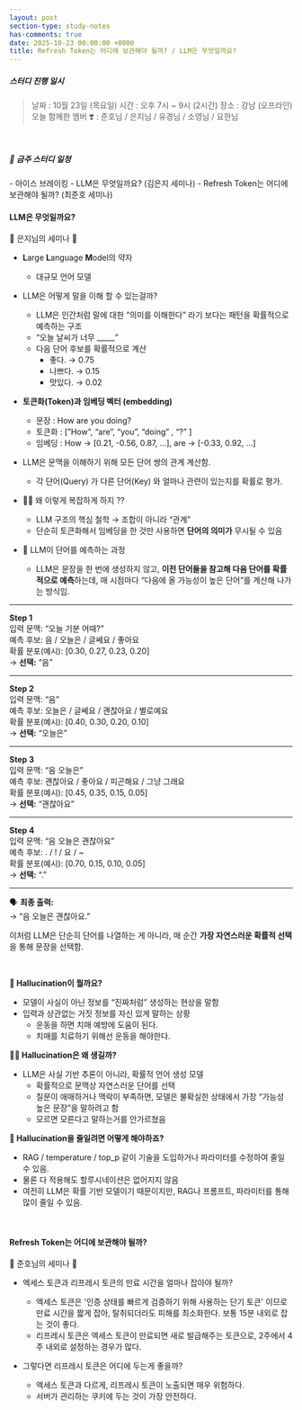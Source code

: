 ```yaml
---
layout: post
section-type: study-notes
has-comments: true
date: 2025-10-23 00:00:00 +0000
title: Refresh Token는 어디에 보관해야 될까? / LLM은 무엇일까요? 
---
```


<h5> 스터디 진행 일시</h5>
<blockquote>날짜 : 10월 23일 (목요일)    
시간 : 오후 7시 ~ 9시 (2시간)   
장소 : 강남 (오프라인)
오늘 함께한 멤버 ❣️ : 준호님 / 은지님 / 유경님 / 소영님 / 요한님
</blockquote>

<br>

<h5> 🔧 금주 스터디 일정 </h5>
- 아이스 브레이킹
- LLM은 무엇일까요? (김은지 세미나)
- Refresh Token는 어디에 보관해야 될까?  (최준호 세미나)

<br>  

<h4>LLM은 무엇일까요?</h4>  
🙌 은지님의 세미나 🙌  

<br>  


- **L**arge **L**anguage **M**odel의 약자
    - 대규모 언어 모델  

- LLM은 어떻게 말을 이해 할 수 있는걸까?
    - LLM은 인간처럼 말에 대한 “의미를 이해한다” 라기 보다는 패턴을 확률적으로 예측하는 구조
    - “오늘 날씨가 너무 _____”
    - 다음 단어 후보를 확률적으로 계산
        - 좋다. → 0.75
        - 나쁘다. → 0.15
        - 맛있다.  → 0.02

- **토큰화(Token)과 임베딩 벡터 (embedding)**
    - 문장 : How are you doing?
    - 토큰화 : [”How”, “are”, “you”, “doing” , “?” ]
    - 임베딩 : How → [0.21, -0.56, 0.87, ...],  are → [-0.33, 0.92, ...]  

- LLM은 문맥을 이해하기 위해 모든 단어 쌍의 관계 계산함. 
    - 각 단어(Query) 가 다른 단어(Key) 와 얼마나 관련이 있는지를 확률로 평가.

- 🤷‍♀️ 왜 이렇게 복잡하게 하지 ??
    - LLM 구조의 핵심 철학 → 조합이 아니라 “관계”
    - 단순히 토큰화해서 임베딩을 한 것만 사용하면 **단어의 의미가** 무시될 수 있음

- 🧩 LLM이 단어를 예측하는 과정
    - LLM은 문장을 한 번에 생성하지 않고, **이전 단어들을 참고해 다음 단어를 확률적으로 예측**하는데, 매 시점마다 “다음에 올 가능성이 높은 단어”를 계산해 나가는 방식임.

---

**Step 1**  
입력 문맥: “오늘 기분 어때?”  
예측 후보: 음 / 오늘은 / 글쎄요 / 좋아요  
확률 분포(예시): [0.30, 0.27, 0.23, 0.20]  
→ **선택:** “음”

---

**Step 2**  
입력 문맥: “음”  
예측 후보: 오늘은 / 글쎄요 / 괜찮아요 / 별로예요  
확률 분포(예시): [0.40, 0.30, 0.20, 0.10]  
→ **선택:** “오늘은”

---

**Step 3**  
입력 문맥: “음 오늘은”  
예측 후보: 괜찮아요 / 좋아요 / 피곤해요 / 그냥 그래요  
확률 분포(예시): [0.45, 0.35, 0.15, 0.05]  
→ **선택:** “괜찮아요”

---

**Step 4**  
입력 문맥: “음 오늘은 괜찮아요”  
예측 후보: . / ! / 요 / ~  
확률 분포(예시): [0.70, 0.15, 0.10, 0.05]  
→ **선택:** “.”

---

🗣️ **최종 출력:**  
→ “음 오늘은 괜찮아요.”

이처럼 LLM은 단순히 단어를 나열하는 게 아니라, 매 순간 **가장 자연스러운 확률적 선택**을 통해 문장을 선택함.

<br>

**🤔 Hallucination이 뭘까요?**
- 모델이 사실이 아닌 정보를 “진짜처럼” 생성하는 현상을 말함
- 입력과 상관없는 거짓 정보를 자신 있게 말하는 상황
    - 운동을 하면 치매 예방에 도움이 된다.  
    - 치매를 치료하기 위해선 운동을 해야한다.

**🤷‍♀️ Hallucination은 왜 생길까?**

- LLM은 사실 기반 추론이 아니라, 확률적 언어 생성 모델
    - 확률적으로 문맥상 자연스러운 단어를 선택
    - 질문이 애매하거나 맥락이 부족하면, 모델은 불확실한 상태에서 가장 “가능성 높은 문장”을 말하려고 함
    - 모르면 모른다고 말하는거를 안가르쳤음

**🐧 Hallucination을 줄일려면 어떻게 해야하죠?**
- RAG / temperature / top_p 같이 기술을 도입하거나 파라미터를 수정하여 줄일 수 있음.
- 물론 다 적용해도 할루시네이션은 없어지지 않음
- 여전히 LLM은 확률 기반 모델이기 때문이지만, RAG나 프롬프트, 파라미터를 통해 많이 줄일 수 있음. 

<br>  

<h4>Refresh Token는 어디에 보관해야 될까? </h4>  
🙌 준호님의 세미나 🙌  

<br>  

- 엑세스 토큰과 리프레시 토큰의 만료 시간을 얼마나 잡아야 될까?
    - 엑세스 토큰은 '인증 상태를 빠르게 검증하기 위해 사용하는 단기 토큰' 이므로 만료 시간을 짧게 잡아, 탈취되더라도 피해를 최소화한다. 보통 15분 내외로 잡는 것이 좋다.
    - 리프레시 토큰은 엑세스 토큰이 만료되면 새로 발급해주는 토큰으로, 2주에서 4주 내외로 설정하는 경우가 많다. 

- 그렇다면 리프레시 토큰은 어디에 두는게 좋을까?
    - 엑세스 토큰과 다르게, 리프레시 토큰이 노출되면 매우 위험하다.
    - 서버가 관리하는 쿠키에 두는 것이 가장 안전하다. 

<br>